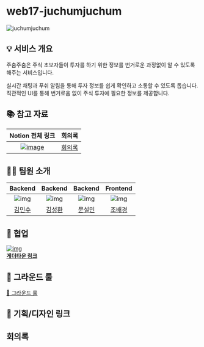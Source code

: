 # web17-juchumjuchum

![juchumjuchum](https://github.com/user-attachments/assets/5f66cf11-95b4-48a6-8ca4-5e839b45f2d2)

## 💡 서비스 개요

주춤주춤은 주식 초보자들이 투자를 하기 위한 정보를 번거로운 과정없이 알 수 있도록 해주는 서비스입니다.

실시간 채팅과 푸쉬 알림을 통해 투자 정보를 쉽게 확인하고 소통할 수 있도록 돕습니다. 직관적인 UI를 통해 번거로움 없이 주식 투자에 필요한 정보를 제공합니다.

## 📚 참고 자료

| Notion 전체 링크 | 회의록 |
|:---:|:---:|
|[![image](https://github.com/user-attachments/assets/38ad678d-4eef-4e5e-b151-70dcca6f76bc)](https://dev-sunghwki.notion.site/95d18b1ae29e4cd984d711426efe84f7?pvs=4)|[회의록](https://www.notion.so/dev-sunghwki/a8eb8a943cd144adb33efccbffcc9e4b?v=908f02e84c6b45098b8a820867f40d49)|

## 👨‍🎓 팀원 소개

| Backend | Backend | Backend | Frontend |
|:---:|:---:|:---:|:---:|
| ![img](https://github.com/xjfcnfw3.png) | ![img](https://avatars.githubusercontent.com/u/52474291?v=4)  | ![img](https://github.com/demian-m00n.png)  | ![img](https://github.com/baegyeong.png) |
| [김민수](https://github.com/xjfcnfw3) | [김성환](https://github.com/swkim12345) | [문설민](https://github.com/demian-m00n) | [조배경](https://github.com/baegyeong) |

## 🚀 협업

[ ![img](https://app.gather.town/images/spinner.png) </br> <b >게더타운 링크</b>](https://app.gather.town/app/lsoBY69eB0S1eQCC/boostcamp-Web17)

## 📏 그라운드 룰

[📏 그라운드 룰](https://dev-sunghwki.notion.site/80e2671e62e6478687ed03ce092792b7?pvs=4)

## 🎨 기획/디자인 링크


##  회의록


